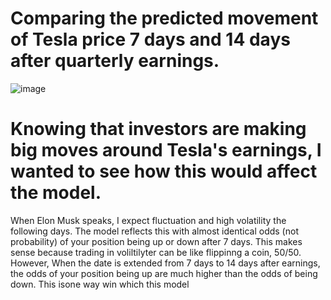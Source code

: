 # Comparing the predicted movement of Tesla price 7 days and 14 days after quarterly earnings. 
![image](https://github.com/kareem-weaver/kareem-weaver/assets/133832093/fc992734-0fa1-42b5-a9a9-837f2c67c377)

# Knowing that investors are making big moves around Tesla's earnings, I wanted to see how this would affect the model. 
When Elon Musk speaks, I expect fluctuation and high volatility the following days. The model reflects this with almost identical odds (not probability) of your position being up or down after 7 days.
This makes sense because trading in voliltilyter can be like flippinng a coin, 50/50. However, When the date is extended from 7 days to 14 days after earnings, the odds of your position being up are much higher than the odds of being down. This isone way win which this model 
